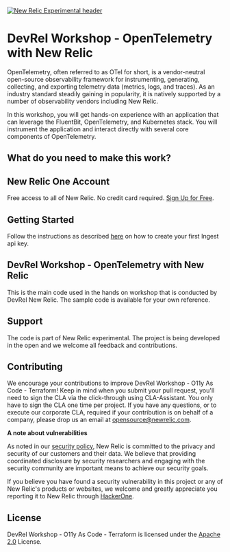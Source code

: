 [![New Relic Experimental header](https://github.com/newrelic/opensource-website/raw/master/src/images/categories/Experimental.png)](https://opensource.newrelic.com/oss-category/#new-relic-experimental)

# DevRel Workshop - OpenTelemetry with New Relic

OpenTelemetry, often referred to as OTel for short, is a vendor-neutral open-source observability framework for instrumenting, generating, collecting, and exporting telemetry data (metrics, logs, and traces). As an industry standard steadily gaining in popularity, it is natively supported by a number of observability vendors including New Relic.

In this workshop, you will get hands-on experience with an application that can leverage the FluentBit, OpenTelemetry, and Kubernetes stack. You will instrument the application and interact directly with several core components of OpenTelemetry.

## What do you need to make this work?

## New Relic One Account

Free access to all of New Relic. No credit card required. [Sign Up for Free](https://newrelic.com/signup). 

## Getting Started

Follow the instructions as described [here](https://docs.newrelic.com/docs/apis/intro-apis/new-relic-api-keys/#overview-keys) on how to create your first Ingest api key.

## DevRel Workshop - OpenTelemetry with New Relic

This is the main code used in the hands on workshop that is conducted by DevRel New Relic. The sample code is available for your own reference.

## Support

The code is part of New Relic experimental. The project is being developed in the open and we welcome all feedback and contributions.

## Contributing

We encourage your contributions to improve DevRel Workshop - O11y As Code - Terraform! Keep in mind when you submit your pull request, you'll need to sign the CLA via the click-through using CLA-Assistant. You only have to sign the CLA one time per project.
If you have any questions, or to execute our corporate CLA, required if your contribution is on behalf of a company,  please drop us an email at opensource@newrelic.com.

**A note about vulnerabilities**

As noted in our [security policy](../../security/policy), New Relic is committed to the privacy and security of our customers and their data. We believe that providing coordinated disclosure by security researchers and engaging with the security community are important means to achieve our security goals.

If you believe you have found a security vulnerability in this project or any of New Relic's products or websites, we welcome and greatly appreciate you reporting it to New Relic through [HackerOne](https://hackerone.com/newrelic).

## License

DevRel Workshop - O11y As Code - Terraform is licensed under the [Apache 2.0](http://apache.org/licenses/LICENSE-2.0.txt) License.